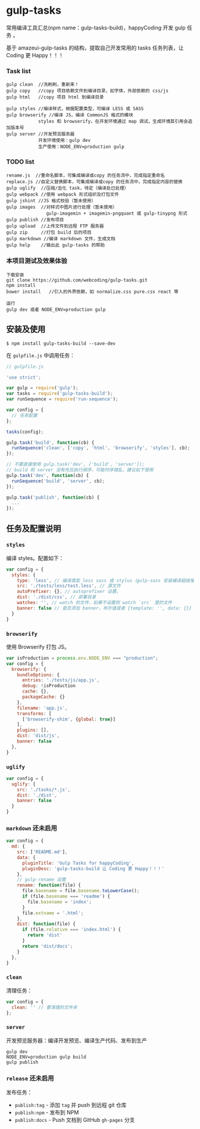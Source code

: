 # gulp-tasks

常用编译工具汇总(npm name：gulp-tasks-build)，happyCoding 开发 gulp 任务 。

基于 amazeui-gulp-tasks 的结构，提取自己开发常用的 tasks 任务列表，让 Coding 更 Happy！！！

### Task list

```
gulp clean  //洗刷刷，重新来！
gulp copy   //copy 项目依赖文件到编译目录，如字体，外部依赖的 css/js
gulp html   //copy 项目 html 到编译目录

gulp styles //编译样式，根据配置类型，可编译 LESS 或 SASS
gulp browserify //编译 JS，编译 CommonJS 格式的模块
            styles 和 browserify，在开发环境通过 map 调试，生成环境其引用会追加版本号
gulp server //开发预览服务器
            开发环境使用：gulp dev
            生产使用：NODE_ENV=production gulp
```

### TODO list

```
rename.js  //重命名脚本，可集成编译或copy 的任务流中，完成指定重命名
replace.js //自定义替换脚本，可集成编译或copy 的任务流中，完成指定内容的替换
gulp uglify  //压缩/丑化 task，待定（编译处已处理）
gulp webpack //使用 webpack 形式组织及打包文件
gulp jshint //JS 格式校验（暂未使用）
gulp images  //对样式中图片进行处理（暂未使用）
               gulp-imagemin + imagemin-pngquant 或 gulp-tinypng 形式
gulp publish //发布项目
gulp upload  //上传文件到远程 FTP 服务器
gulp zip     //打包 build 后的项目
gulp markdown //编译 markdown 文件，生成文档
gulp help    //输出此 gulp-tasks 的帮助
```

### 本项目测试及效果体验

```
下载安装
git clone https://github.com/webcoding/gulp-tasks.git
npm install
bower install   //引入的外界依赖，如 normalize.css pure.css react 等

运行
gulp dev 或者 NODE_ENV=production gulp
```

## 安装及使用

```
$ npm install gulp-tasks-build --save-dev
```

在 `gulpfile.js` 中调用任务：

```js
// gulpfile.js

'use strict';

var gulp = require('gulp');
var tasks = require('gulp-tasks-build');
var runSequence = require('run-sequence');

var config = {
  // 任务配置
};

tasks(config);

gulp.task('build', function(cb) {
  runSequence('clean', ['copy', 'html', 'browserify', 'styles'], cb);
});

// 不要直接使用 gulp.task('dev', ['build', 'server']);
// build 和 server 没有先后执行顺序，可能时序错乱，建议如下使用
gulp.task('dev', function(cb) {
  runSequence('build', 'server', cb);
});

gulp.task('publish', function(cb) {
  ...
});
```

## 任务及配置说明

### `styles`

编译 styles。配置如下：

```js
var config = {
  styles: {
    type: 'less', // 编译类型 less sass 或 stylus（gulp-sass 安装编译超级慢）
    src: './tests/less/test.less', // 源文件
    autoPrefixer: {}, // autoprefixer 设置，
    dist: './dist/css', // 部署目录
    watches: '', // watch 的文件，如果不设置则 watch `src` 里的文件
    banner: false // 是否添加 banner，布尔值或者 {template: '', data: {}}
  }
}
```

### `browserify`

使用 Browserify 打包 JS。

```js
var isProduction = process.env.NODE_ENV === "production";
var config = {
  browserify: {
    bundleOptions: {
      entries: './tests/js/app.js',
      debug: !isProduction
      cache: {},
      packageCache: {}
    },
    filename: 'app.js',
    transforms: [
      ['browserify-shim', {global: true}]
    ],
    plugins: [],
    dist: 'dist/js',
    banner: false
  },
}
```

### `uglify`

```js
var config = {
  uglify: {
    src: './tasks/*.js',
    dist: './dist',
    banner: false
  }
}
```

### `markdown` 还未启用

```js
var config = {
  md: {
    src: ['README.md'],
    data: {
      pluginTitle: 'Gulp Tasks for happyCoding',
      pluginDesc: 'gulp-tasks-build 让 Coding 更 Happy！！！'
    },
    // gulp-rename 设置
    rename: function(file) {
      file.basename = file.basename.toLowerCase();
      if (file.basename === 'readme') {
        file.basename = 'index';
      }
      file.extname = '.html';
    },
    dist: function(file) {
      if (file.relative === 'index.html') {
        return 'dist'
      }
      return 'dist/docs';
    }
  },
}
```

### `clean`

清理任务：

```js
var config = {
  clean: '' // 要清理的文件夹
};
```

### `server`

开发预览服务器：编译开发预览、编译生产代码、发布到生产

```
gulp dev
NODE_ENV=production gulp build
gulp publish
```

### `release` 还未启用

发布任务：

- `publish:tag` - 添加 `tag` 并 push 到远程 git 仓库
- `publish:npm` - 发布到 NPM
- `publish:docs` - Push 文档到 GitHub `gh-pages` 分支
